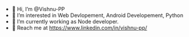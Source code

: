 - 👋 Hi, I’m @Vishnu-PP
- 👀 I’m interested in Web Devlopement, Android Developement, Python 
- 🌱 I’m currently working as Node developer.
- 💞️ Reach me at https://www.linkedin.com/in/vishnu-pp/

<!---
Vishnu-PP/Vishnu-PP is a ✨ special ✨ repository because its `README.md` (this file) appears on your GitHub profile.
You can click the Preview link to take a look at your changes.
--->
